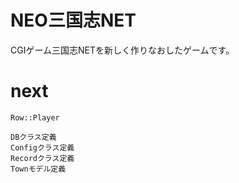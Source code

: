 # NEO三国志NET
CGIゲーム三国志NETを新しく作りなおしたゲームです。  

# next
```
Row::Player

DBクラス定義
Configクラス定義
Recordクラス定義
Townモデル定義
```
